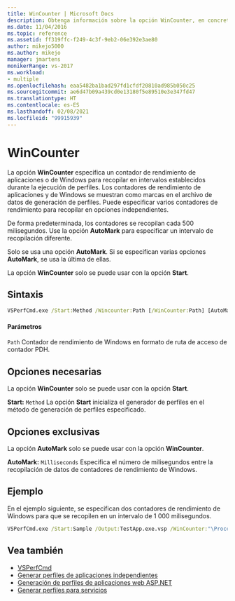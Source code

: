 ```yaml
---
title: WinCounter | Microsoft Docs
description: Obtenga información sobre la opción WinCounter, en concreto sobre el hecho de que especifica un contador de rendimiento de aplicaciones o de Windows para recopilar en intervalos establecidos durante la ejecución de perfiles.
ms.date: 11/04/2016
ms.topic: reference
ms.assetid: ff319ffc-f249-4c3f-9eb2-06e392e3ae80
author: mikejo5000
ms.author: mikejo
manager: jmartens
monikerRange: vs-2017
ms.workload:
- multiple
ms.openlocfilehash: eaa5482ba1bad297fd1cfdf20810ad985b050c25
ms.sourcegitcommit: ae6d47b09a439cd0e13180f5e89510e3e347fd47
ms.translationtype: HT
ms.contentlocale: es-ES
ms.lasthandoff: 02/08/2021
ms.locfileid: "99915939"
---
```

# <a name="wincounter"></a>WinCounter
La opción **WinCounter** especifica un contador de rendimiento de aplicaciones o de Windows para recopilar en intervalos establecidos durante la ejecución de perfiles. Los contadores de rendimiento de aplicaciones y de Windows se muestran como marcas en el archivo de datos de generación de perfiles. Puede especificar varios contadores de rendimiento para recopilar en opciones independientes.

 De forma predeterminada, los contadores se recopilan cada 500 milisegundos. Use la opción **AutoMark** para especificar un intervalo de recopilación diferente.

 Solo se usa una opción **AutoMark**. Si se especifican varias opciones **AutoMark**, se usa la última de ellas.

 La opción **WinCounter** solo se puede usar con la opción **Start**.

## <a name="syntax"></a>Sintaxis

```cmd
VSPerfCmd.exe /Start:Method /Wincounter:Path [/WinCounter:Path] [AutoMark:Milliseconds] [Options]
```

#### <a name="parameters"></a>Parámetros
 `Path` Contador de rendimiento de Windows en formato de ruta de acceso de contador PDH.

## <a name="required-options"></a>Opciones necesarias
 La opción **WinCounter** solo se puede usar con la opción **Start**.

 **Start:** `Method` La opción **Start** inicializa el generador de perfiles en el método de generación de perfiles especificado.

## <a name="exclusive-options"></a>Opciones exclusivas
 La opción **AutoMark** solo se puede usar con la opción **WinCounter**.

 **AutoMark:** `Milliseconds` Especifica el número de milisegundos entre la recopilación de datos de contadores de rendimiento de Windows.

## <a name="example"></a>Ejemplo
 En el ejemplo siguiente, se especifican dos contadores de rendimiento de Windows para que se recopilen en un intervalo de 1 000 milisegundos.

```cmd
VSPerfCmd.exe /Start:Sample /Output:TestApp.exe.vsp /WinCounter:"\Processor(0)\% Processor Time" /WinCounter:"\System\Context Switches/sec" /AutoMark:1000
```

## <a name="see-also"></a>Vea también
- [VSPerfCmd](../profiling/vsperfcmd.md)
- [Generar perfiles de aplicaciones independientes](../profiling/command-line-profiling-of-stand-alone-applications.md)
- [Generación de perfiles de aplicaciones web ASP.NET](../profiling/command-line-profiling-of-aspnet-web-applications.md)
- [Generar perfiles para servicios](../profiling/command-line-profiling-of-services.md)
